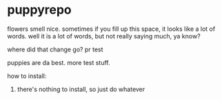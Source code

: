 # puppyrepo

flowers smell nice. sometimes if you fill up this space, it looks like a lot of words. well it is a lot of words, but not really saying much, ya know?

where did that change go?
pr test

puppies are da best. more test stuff.

how to install:
1. there's nothing to install, so just do whatever
